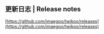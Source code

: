 ## 更新日志 | Release notes

[https://github.com/imaegoo/twikoo/releases](https://github.com/imaegoo/twikoo/releases)
